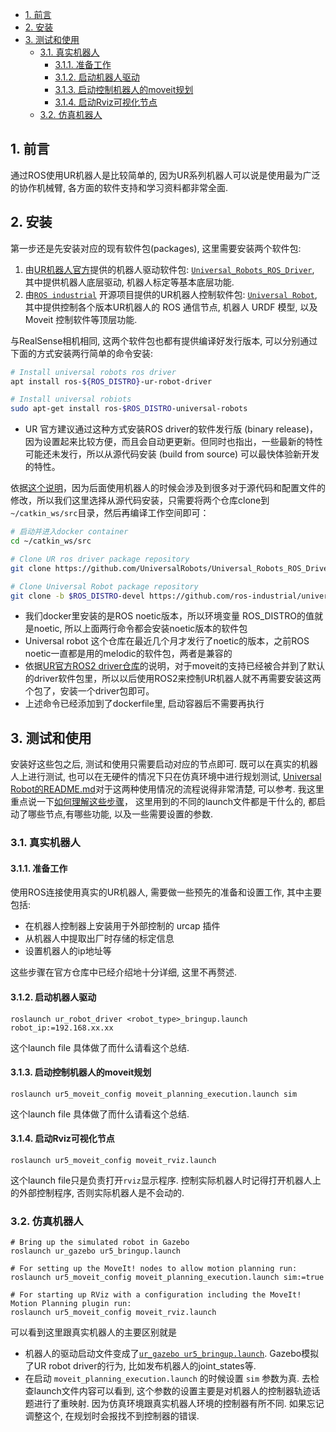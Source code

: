 <!-- TOC tocDepth:2..3 chapterDepth:2..6 -->

- [1. 前言](#1-前言)
- [2. 安装](#2-安装)
- [3. 测试和使用](#3-测试和使用)
  - [3.1. 真实机器人](#31-真实机器人)
    - [3.1.1. 准备工作](#311-准备工作)
    - [3.1.2. 启动机器人驱动](#312-启动机器人驱动)
    - [3.1.3. 启动控制机器人的moveit规划](#313-启动控制机器人的moveit规划)
    - [3.1.4. 启动Rviz可视化节点](#314-启动rviz可视化节点)
  - [3.2. 仿真机器人](#32-仿真机器人)

<!-- /TOC -->

## 1. 前言
通过ROS使用UR机器人是比较简单的, 因为UR系列机器人可以说是使用最为广泛的协作机械臂, 各方面的软件支持和学习资料都非常全面.

## 2. 安装
第一步还是先安装对应的现有软件包(packages), 这里需要安装两个软件包:
1. 由[UR机器人官方](https://github.com/UniversalRobots)提供的机器人驱动软件包: [`Universal_Robots_ROS_Driver`](https://github.com/UniversalRobots/Universal_Robots_ROS_Driver), 其中提供机器人底层驱动, 机器人标定等基本底层功能.
2. 由[`ROS industrial`](https://rosindustrial.org/) 开源项目提供的UR机器人控制软件包: [`Universal Robot`](https://github.com/ros-industrial/universal_robot), 其中提供控制各个版本UR机器人的 ROS 通信节点, 机器人 URDF 模型, 以及 Moveit 控制软件等顶层功能.

与RealSense相机相同, 这两个软件包也都有提供编译好发行版本, 可以分别通过下面的方式安装两行简单的命令安装:

```bash
# Install universal robots ros driver
apt install ros-${ROS_DISTRO}-ur-robot-driver

# Install universal robiots
sudo apt-get install ros-$ROS_DISTRO-universal-robots
```
- UR 官方建议通过这种方式安装ROS driver的软件发行版 (binary release)，因为设置起来比较方便，而且会自动更更新。但同时也指出，一些最新的特性可能还未发行，所以从源代码安装 (build from source) 可以最快体验新开发的特性。

依据[这个说明](../ROS_basics/install_ros_packages.md)，因为后面使用机器人的时候会涉及到很多对于源代码和配置文件的修改，所以我们这里选择从源代码安装，只需要将两个仓库clone到`~/catkin_ws/src`目录，然后再编译工作空间即可：
```bash
# 启动并进入docker container
cd ~/catkin_ws/src

# Clone UR ros driver package repository 
git clone https://github.com/UniversalRobots/Universal_Robots_ROS_Driver.git src/Universal_Robots_ROS_Driver

# Clone Universal Robot package repository
git clone -b $ROS_DISTRO-devel https://github.com/ros-industrial/universal_robot.git
```
- 我们docker里安装的是ROS noetic版本，所以环境变量 ROS_DISTRO的值就是noetic, 所以上面两行命令都会安装noetic版本的软件包
- Universal robot 这个仓库在最近几个月才发行了noetic的版本，之前ROS noetic一直都是用的melodic的软件包，两者是兼容的
- 依据[UR官方ROS2 driver仓库](https://github.com/UniversalRobots/Universal_Robots_ROS2_Driver)的说明，对于moveit的支持已经被合并到了默认的driver软件包里，所以以后使用ROS2来控制UR机器人就不再需要安装这两个包了，安装一个driver包即可。
- 上述命令已经添加到了dockerfile里, 启动容器后不需要再执行
## 3. 测试和使用

安装好这些包之后, 测试和使用只需要启动对应的节点即可. 既可以在真实的机器人上进行测试, 也可以在无硬件的情况下只在仿真环境中进行规划测试, [Universal Robot的README.md](https://github.com/ros-industrial/universal_robot/tree/noetic-devel)对于这两种使用情况的流程说得非常清楚, 可以参考. 我这里重点说一下[如何理解这些步骤](../ROS_basics/how_to_understand_ROS.md)， 这里用到的不同的launch文件都是干什么的, 都启动了哪些节点,有哪些功能, 以及一些需要设置的参数.

### 3.1. 真实机器人

#### 3.1.1. 准备工作
使用ROS连接使用真实的UR机器人, 需要做一些预先的准备和设置工作, 其中主要包括:
- 在机器人控制器上安装用于外部控制的 urcap 插件
- 从机器人中提取出厂时存储的标定信息
- 设置机器人的ip地址等

这些步骤在官方仓库中已经介绍地十分详细, 这里不再赘述.

#### 3.1.2. 启动机器人驱动

```bash{.line-numbers}
roslaunch ur_robot_driver <robot_type>_bringup.launch robot_ip:=192.168.xx.xx
```
这个launch file 具体做了而什么请看这个总结.
#### 3.1.3. 启动控制机器人的moveit规划

```bash{.line-numbers}
roslaunch ur5_moveit_config moveit_planning_execution.launch sim
```
这个launch file 具体做了而什么请看这个总结.
#### 3.1.4. 启动Rviz可视化节点

```bash{.line-numbers}
roslaunch ur5_moveit_config moveit_rviz.launch
```
这个launch file只是负责打开`rviz`显示程序.
控制实际机器人时记得打开机器人上的外部控制程序, 否则实际机器人是不会动的.

### 3.2. 仿真机器人
```bash{.line-numbers}
# Bring up the simulated robot in Gazebo
roslaunch ur_gazebo ur5_bringup.launch

# For setting up the MoveIt! nodes to allow motion planning run:
roslaunch ur5_moveit_config moveit_planning_execution.launch sim:=true

# For starting up RViz with a configuration including the MoveIt! Motion Planning plugin run:
roslaunch ur5_moveit_config moveit_rviz.launch
```

可以看到这里跟真实机器人的主要区别就是
- 机器人的驱动启动文件变成了[`ur_gazebo ur5_bringup.launch`](https://github.com/ros-industrial/universal_robot/blob/noetic-devel/ur_gazebo/launch/ur5_bringup.launch). Gazebo模拟了UR robot driver的行为, 比如发布机器人的joint_states等.
- 在启动 `moveit_planning_execution.launch` 的时候设置 `sim` 参数为真. 去检查launch文件内容可以看到, 这个参数的设置主要是对机器人的控制器轨迹话题进行了重映射. 因为仿真环境跟真实机器人环境的控制器有所不同. 如果忘记调整这个, 在规划时会报找不到控制器的错误.